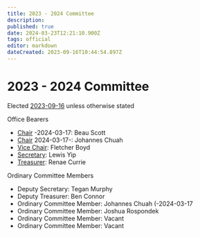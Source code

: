 ```yaml
---
title: 2023 - 2024 Committee
description: 
published: true
date: 2024-03-23T12:21:10.900Z
tags: official
editor: markdown
dateCreated: 2023-09-16T10:44:54.897Z
---
```


# 2023 - 2024 Committee

Elected [2023-09-16](/minutes/AGM/2023-09-16) unless otherwise stated

Office Bearers

-   [Chair](/docs/committee/chairperson) -2024-03-17: Beau Scott
-   [Chair](/docs/committee/chairperson) 2024-03-17-: Johannes Chuah
-   [Vice Chair](/docs/committee/chairperson): Fletcher Boyd
-   [Secretary](/docs/committee/secretary): Lewis Yip
-   [Treasurer](/docs/committee/treasurer): Renae Currie

Ordinary Committee Members

-   Deputy Secretary: Tegan Murphy
-   Deputy Treasurer: Ben Connor
-   Ordinary Committee Member: Johannes Chuah (-2024-03-17
-   Ordinary Committee Member: Joshua Rospondek
-   Ordinary Committee Member: Vacant
-   Ordinary Committee Member: Vacant
